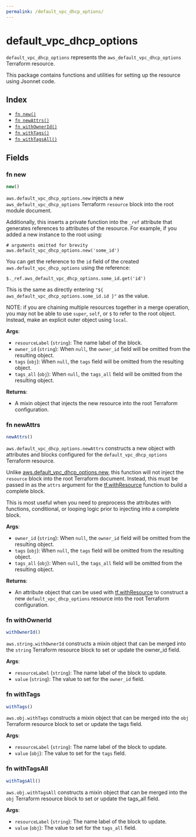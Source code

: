 ```yaml
---
permalink: /default_vpc_dhcp_options/
---
```


# default_vpc_dhcp_options

`default_vpc_dhcp_options` represents the `aws_default_vpc_dhcp_options` Terraform resource.



This package contains functions and utilities for setting up the resource using Jsonnet code.


## Index

* [`fn new()`](#fn-new)
* [`fn newAttrs()`](#fn-newattrs)
* [`fn withOwnerId()`](#fn-withownerid)
* [`fn withTags()`](#fn-withtags)
* [`fn withTagsAll()`](#fn-withtagsall)

## Fields

### fn new

```ts
new()
```


`aws.default_vpc_dhcp_options.new` injects a new `aws_default_vpc_dhcp_options` Terraform `resource`
block into the root module document.

Additionally, this inserts a private function into the `_ref` attribute that generates references to attributes of the
resource. For example, if you added a new instance to the root using:

    # arguments omitted for brevity
    aws.default_vpc_dhcp_options.new('some_id')

You can get the reference to the `id` field of the created `aws.default_vpc_dhcp_options` using the reference:

    $._ref.aws_default_vpc_dhcp_options.some_id.get('id')

This is the same as directly entering `"${ aws_default_vpc_dhcp_options.some_id.id }"` as the value.

NOTE: if you are chaining multiple resources together in a merge operation, you may not be able to use `super`, `self`,
or `$` to refer to the root object. Instead, make an explicit outer object using `local`.

**Args**:
  - `resourceLabel` (`string`): The name label of the block.
  - `owner_id` (`string`):  When `null`, the `owner_id` field will be omitted from the resulting object.
  - `tags` (`obj`):  When `null`, the `tags` field will be omitted from the resulting object.
  - `tags_all` (`obj`):  When `null`, the `tags_all` field will be omitted from the resulting object.

**Returns**:
- A mixin object that injects the new resource into the root Terraform configuration.


### fn newAttrs

```ts
newAttrs()
```


`aws.default_vpc_dhcp_options.newAttrs` constructs a new object with attributes and blocks configured for the `default_vpc_dhcp_options`
Terraform resource.

Unlike [aws.default_vpc_dhcp_options.new](#fn-default_vpc_dhcp_optionsnew), this function will not inject the `resource`
block into the root Terraform document. Instead, this must be passed in as the `attrs` argument for the
[tf.withResource](https://github.com/tf-libsonnet/core/tree/main/docs#fn-withresource) function to build a complete block.

This is most useful when you need to preprocess the attributes with functions, conditional, or looping logic prior to
injecting into a complete block.

**Args**:
  - `owner_id` (`string`):  When `null`, the `owner_id` field will be omitted from the resulting object.
  - `tags` (`obj`):  When `null`, the `tags` field will be omitted from the resulting object.
  - `tags_all` (`obj`):  When `null`, the `tags_all` field will be omitted from the resulting object.

**Returns**:
  - An attribute object that can be used with [tf.withResource](https://github.com/tf-libsonnet/core/tree/main/docs#fn-withresource) to construct a new `default_vpc_dhcp_options` resource into the root Terraform configuration.


### fn withOwnerId

```ts
withOwnerId()
```

`aws.string.withOwnerId` constructs a mixin object that can be merged into the `string`
Terraform resource block to set or update the owner_id field.



**Args**:
  - `resourceLabel` (`string`): The name label of the block to update.
  - `value` (`string`): The value to set for the `owner_id` field.


### fn withTags

```ts
withTags()
```

`aws.obj.withTags` constructs a mixin object that can be merged into the `obj`
Terraform resource block to set or update the tags field.



**Args**:
  - `resourceLabel` (`string`): The name label of the block to update.
  - `value` (`obj`): The value to set for the `tags` field.


### fn withTagsAll

```ts
withTagsAll()
```

`aws.obj.withTagsAll` constructs a mixin object that can be merged into the `obj`
Terraform resource block to set or update the tags_all field.



**Args**:
  - `resourceLabel` (`string`): The name label of the block to update.
  - `value` (`obj`): The value to set for the `tags_all` field.
